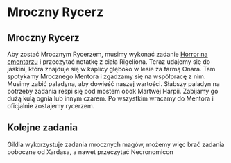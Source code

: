 # Mroczny Rycerz

## Mroczny Rycerz

Aby zostać Mrocznym Rycerzem, musimy wykonać zadanie [Horror na cmentarzu](sekcje/zadania/rozdzial_i.md?id=horror-na-cmentarzu) i przeczytać notatkę z ciała Rigeliona. Teraz udajemy się do jaskini, która znajduje się w kaplicy głęboko w lesie za farmą Onara. Tam spotykamy Mrocznego Mentora i zgadzamy się na współpracę z nim. Musimy zabić paladyna, aby dowieść naszej wartości. Słabszy paladyn na potrzeby zadania respi się pod mostem obok Martwej Harpii. Zabijamy go dużą kulą ognia lub innym czarem. Po wszystkim wracamy do Mentora i oficjalnie zostajemy rycerzem.

## Kolejne zadania

Gildia wykorzystuje zadania mrocznych magów, możemy więc brać zadania poboczne od Xardasa, a nawet przeczytać Necronomicon
